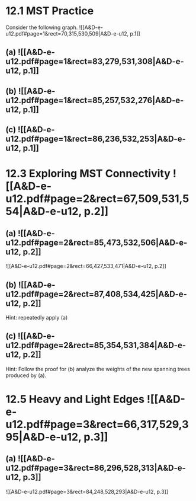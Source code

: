 

# 12.1		MST Practice

Consider the following graph.
![[A&D-e-u12.pdf#page=1&rect=70,315,530,509|A&D-e-u12, p.1]]

## (a) ![[A&D-e-u12.pdf#page=1&rect=83,279,531,308|A&D-e-u12, p.1]]



## (b) ![[A&D-e-u12.pdf#page=1&rect=85,257,532,276|A&D-e-u12, p.1]]


## (c) ![[A&D-e-u12.pdf#page=1&rect=86,236,532,253|A&D-e-u12, p.1]]



# 12.3		Exploring MST Connectivity ![[A&D-e-u12.pdf#page=2&rect=67,509,531,554|A&D-e-u12, p.2]]


## (a) ![[A&D-e-u12.pdf#page=2&rect=85,473,532,506|A&D-e-u12, p.2]]


![[A&D-e-u12.pdf#page=2&rect=66,427,533,471|A&D-e-u12, p.2]]


## (b) ![[A&D-e-u12.pdf#page=2&rect=87,408,534,425|A&D-e-u12, p.2]]

Hint: repeatedly apply (a)


## (c) ![[A&D-e-u12.pdf#page=2&rect=85,354,531,384|A&D-e-u12, p.2]]

Hint: Follow the proof for (b) analyze the weights of the new spanning trees produced by (a).




# 12.5		Heavy and Light Edges ![[A&D-e-u12.pdf#page=3&rect=66,317,529,395|A&D-e-u12, p.3]]



## (a) ![[A&D-e-u12.pdf#page=3&rect=86,296,528,313|A&D-e-u12, p.3]]

![[A&D-e-u12.pdf#page=3&rect=84,248,528,293|A&D-e-u12, p.3]]

